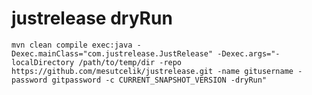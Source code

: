 # justrelease dryRun
```mvn clean compile exec:java -Dexec.mainClass="com.justrelease.JustRelease" -Dexec.args="-localDirectory /path/to/temp/dir -repo https://github.com/mesutcelik/justrelease.git -name gitusername -password gitpassword -c CURRENT_SNAPSHOT_VERSION -dryRun"```
